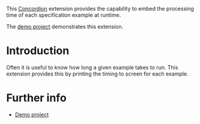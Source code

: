 This [Concordion](http://www.concordion.org) extension provides the capability to embed the processing time
of each specification example at runtime.

The [demo project](https://github.com/concordion/concordion-timing-extension-demo) demonstrates this extension.

# Introduction

Often it is useful to know how long a given example takes to run. This extension provides this by printing the
timing to screen for each example.

# Further info

<!-- * [Specification](https://github.com/concordion/concordion-timing-extension-demo/spec/spec/concordion/ext/storyboard/Storyboard.html) -->
<!-- * [API](http://concordion.github.io/concordion-storyboard-extension/api/index.html) -->
* [Demo project](https://github.com/concordion/concordion-timing-extension-demo)
